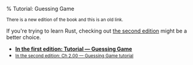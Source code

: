 % Tutorial: Guessing Game

<small>There is a new edition of the book and this is an old link.</small>

If you're trying to learn Rust, checking out [the second edition][2] might be a better choice.

* **[In the first edition: Tutorial — Guessing Game][1]**
* <small>[In the second edition: Ch 2.00 — Guessing Game tutorial][2]</small>


[1]: first-edition/guessing-game.html
[2]: second-edition/ch02-00-guessing-game-tutorial.html
